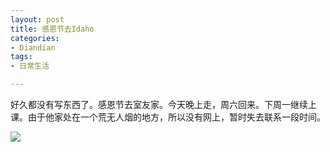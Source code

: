 ```yaml
---
layout: post
title: 感恩节去Idaho
categories:
- Diandian
tags:
- 日常生活

---
```

<p>好久都没有写东西了。感恩节去室友家。今天晚上走，周六回来。下周一继续上课。由于他家处在一个荒无人烟的地方，所以没有网上，​暂时失去联系一段时间。</p>
<p><img src="http://m3.img.srcdd.com/farm4/d/2012/0627/10/B0E9DF54634C2BC41749DAA9EA69D1D1_B500_900_425_188.PNG" /><br /><br /></p>
<p></p>